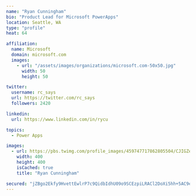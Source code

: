 ```yaml
---
name: "Ryan Cunningham"
bio: "Product Lead for Microsoft PowerApps"
location: Seattle, WA
type: "profile"
heat: 64

affiliation:
  name: Microsoft
  domain: microsoft.com
  images:
    - url: "/assets/images/organizations/microsoft.com-50x50.jpg"
      width: 50
      height: 50

twitter:
  username: rc_says
  url: https://twitter.com/rc_says
  followers: 2420

linkedin:
  url: https://www.linkedin.com/in/rycu

topics:
  - Power Apps

images:
  - url: https://pbs.twimg.com/profile_images/459747717862805504/CJIGZejd_400x400.png
    width: 400
    height: 400
    isCached: true
    title: "Ryan Cunningham"

secured: "jZBgo2Ekfy9HvettEwlrP7c9QidbIdhU09o9SCEzpiLRACl2DoXi5hh+5AC9eEgPceKw4fR6iETEN5idAgn0zoj74YEZbidRfXakRIRKIaIDDRVLszH60VOo4MN/o2aETfg3TBIiT4lYVtK2xjIK1LbR6D/emYqIQzuc6g5p3DbYCZAEy0DJYBIuRU8/I/IUEzJhheMPggkaU0oLuMiJoeVLT9NZM+dePdM0U4ISZFahg/HClZfsEraOBe8//xOK7ear/R1PhRHKilZ/+FQnJ50vCktHZmGJnQkT+matcuDVtiGLX3xoLR2e7AJeoIBRDB0s6/JjNHueCUzjx0ZR/0uDmd6G/9fhJgB2Jn6tjNL2jtQpU4BWo8aRWH6KIhKf0I4wVr9wMqU5COjuOBKlgezbDfvnLd9zmu2nnfEe/H4=;fAFUE62BokAbFATpHSbOfw=="
---
```


